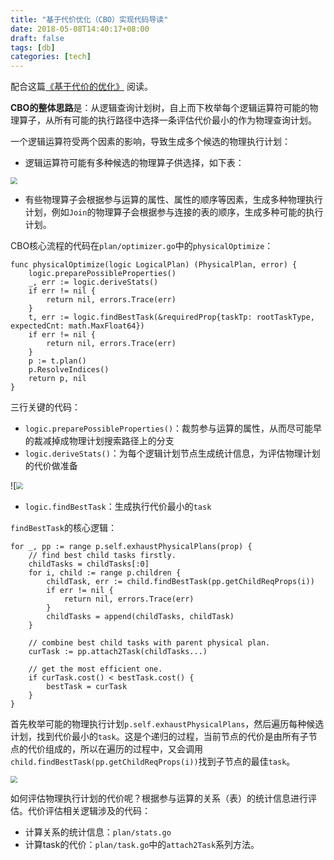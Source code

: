 ```yaml
---
title: "基于代价优化（CBO）实现代码导读"
date: 2018-05-08T14:40:17+08:00
draft: false
tags: [db]
categories: [tech]
---
```


配合这篇[《基于代价的优化》](https://pingcap.com/blog-cn/tidb-source-code-reading-8/) 阅读。

**CBO的整体思路**是：从逻辑查询计划树，自上而下枚举每个逻辑运算符可能的物理算子，从所有可能的执行路径中选择一条评估代价最小的作为物理查询计划。

一个逻辑运算符受两个因素的影响，导致生成多个候选的物理执行计划：

* 逻辑运算符可能有多种候选的物理算子供选择，如下表：

<img src="https://images-1251716363.cos.ap-guangzhou.myqcloud.com/images/202207011441145.png" style="zoom:67%;" />


* 有些物理算子会根据参与运算的属性、属性的顺序等因素，生成多种物理执行计划，例如`Join`的物理算子会根据参与连接的表的顺序，生成多种可能的执行计划。

CBO核心流程的代码在`plan/optimizer.go`中的`physicalOptimize`：

```
func physicalOptimize(logic LogicalPlan) (PhysicalPlan, error) {
	logic.preparePossibleProperties()
	_, err := logic.deriveStats()
	if err != nil {
		return nil, errors.Trace(err)
	}
	t, err := logic.findBestTask(&requiredProp{taskTp: rootTaskType, expectedCnt: math.MaxFloat64})
	if err != nil {
		return nil, errors.Trace(err)
	}
	p := t.plan()
	p.ResolveIndices()
	return p, nil
}
```

三行关键的代码：

* `logic.preparePossibleProperties()`：裁剪参与运算的属性，从而尽可能早的裁减掉成物理计划搜索路径上的分支
* `logic.deriveStats()`：为每个逻辑计划节点生成统计信息，为评估物理计划的代价做准备

![<img src="https://images-1251716363.cos.ap-guangzhou.myqcloud.com/images/202207011441188.png" style="zoom:67%;" />



* `logic.findBestTask`：生成执行代价最小的`task`

`findBestTask`的核心逻辑：

```
for _, pp := range p.self.exhaustPhysicalPlans(prop) {
	// find best child tasks firstly.
	childTasks = childTasks[:0]
	for i, child := range p.children {
		childTask, err := child.findBestTask(pp.getChildReqProps(i))
		if err != nil {
			return nil, errors.Trace(err)
		}
		childTasks = append(childTasks, childTask)
	}

	// combine best child tasks with parent physical plan.
	curTask := pp.attach2Task(childTasks...)

	// get the most efficient one.
	if curTask.cost() < bestTask.cost() {
		bestTask = curTask
	}
}
```

首先枚举可能的物理执行计划`p.self.exhaustPhysicalPlans`，然后遍历每种候选计划，找到代价最小的`task`。这是个递归的过程，当前节点的代价是由所有子节点的代价组成的，所以在遍历的过程中，又会调用` child.findBestTask(pp.getChildReqProps(i))`找到子节点的最佳`task`。

<img src="https://images-1251716363.cos.ap-guangzhou.myqcloud.com/images/202207011442083.png" style="zoom:67%;" />

如何评估物理执行计划的代价呢？根据参与运算的关系（表）的统计信息进行评估。代价评估相关逻辑涉及的代码：

* 计算关系的统计信息：`plan/stats.go`
* 计算task的代价：`plan/task.go`中的`attach2Task`系列方法。
